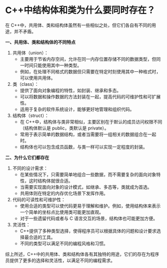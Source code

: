 # C++中结构体和类为什么要同时存在？

在 C++中，共用体、类和结构体虽然有一些相似之处，但它们各自有不同的用途，并不矛盾。

**一、共用体、类和结构体的不同特点**

1. 共用体（union）：
   * 主要用于节省内存空间，允许在同一内存位置存储不同的数据类型，但同一时间只能使用其中一种类型。
   * 例如，在处理不同格式的数据但只需要在特定时刻使用其中一种格式时，可以使用共用体。
2. 类（class）：
   * 提供了面向对象编程的特性，如封装、继承和多态。
   * 可以将数据和操作数据的方法封装在一起，提高代码的可维护性和可扩展性。
   * 适用于复杂的软件系统设计，能够更好地管理和组织代码。
3. 结构体（struct）：
   * 在 C++中，结构体与类非常相似，主要区别在于默认的成员访问权限不同（结构体默认是 public，类默认是 private）。
   * 常用于表示简单的数据结构，或者当需要将一组相关的数据组合在一起时。
   * 结构体也可以包含成员函数，与类一样可以实现一定程度的封装。

**二、为什么它们都存在**

1. 不同的设计需求：
   * 在某些情况下，只需要简单地组合一些数据，而不需要复杂的面向对象特性，这时结构体就很合适。
   * 当需要实现面向对象的设计模式，如继承、多态等，类就成为首选。
   * 共用体则在特定的内存优化场景下发挥作用。
2. 代码的可读性和可维护性：
   * 使用合适的类型可以使代码更易于理解和维护。例如，使用结构体来表示一个简单的坐标点比使用类可能更加直观。
   * 对于一些遗留代码或者与 C 语言交互的场景，结构体也可能更加方便。
3. 灵活性：
   * C++提供了多种类型选择，使得程序员可以根据具体的问题和设计要求选择最合适的工具。
   * 不同的类型可以满足不同的编程风格和习惯。

综上所述，C++中的共用体、类和结构体各有其独特的用途，它们的存在为程序员提供了更多的选择和灵活性，以满足不同的编程需求。
